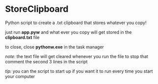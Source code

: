  # StoreClipboard 
 Python script to create a .txt clipboard that stores whatever you copy!
 
 just run **app.pyw** and what ever you copy will get stored in the **clipboard.txt** file
 
 to close, close **pythonw.exe** in the task manager
 
 _note:_ the text file will get cleared whenever you run the file to stop that comment the second 3 lines in the script
 
 _tip:_ you can the script to start up if you want it to run every time you start your computer
